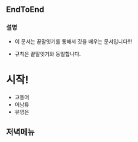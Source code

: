 ## EndToEnd

### 설명

* 이 문서는 끝말잇기를 통해서 깃을 배우는 문서입니다!!!

* 규칙은 끝말잇기와 동일합니다.

# 시작!

* 고등어
* 어남류
* 유영은

## 저녁메뉴


